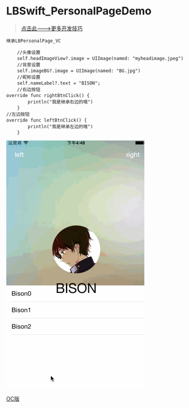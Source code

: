 # LBSwift_PersonalPageDemo

> [点击此--->更多开发技巧](http://allluckly.cf/) <br>

`继承LBPersonalPage_VC`
```
    //头像设置
    self.headImageView?.image = UIImage(named: "myheadimage.jpeg")
    //背景设置
    self.imageBG?.image = UIImage(named: "BG.jpg")
    //昵称设置
    self.nameLabel?.text = "BISON";
    //右边按钮
override func rightBtnClick() {
        println("我是继承右边的哦")
    }
//左边按钮
override func leftBtnClick() {
        println("我是继承左边的哦")
    }
```


![(LBPersonalPageDemo)](https://github.com/AllLuckly/LBPersonalPageDemo/blob/master/123.gif?raw=true)

[OC版](https://github.com/AllLuckly/LBPersonalPageDemo)
